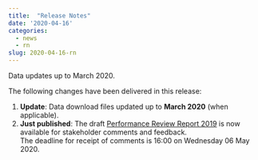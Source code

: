 ```yaml
---
title:  "Release Notes"
date: '2020-04-16'
categories:
  - news
  - rn
slug: 2020-04-16-rn
---
```


Data updates up to March 2020.

The following changes have been delivered in this release:

1. **Update**: Data download files updated up to **March 2020** (when applicable).
1. **Just published**: The draft [Performance Review Report 2019][prr2019]
   is now available for stakeholder comments and feedback.<br>
   The deadline for receipt of comments is 16:00 on Wednesday 06 May 2020.

[prcq]: /prcq/ "PRC Quarterly"
[prr2019]: https://www.eurocontrol.int/publications/performance-review-report-prr-2019-consultation "draft Final PRR 2019"
